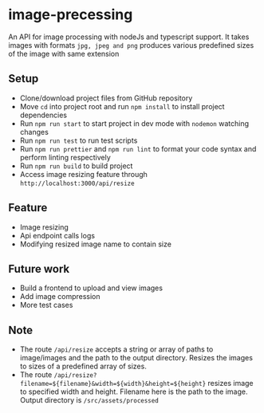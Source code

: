 # image-precessing
An API for image processing with nodeJs and typescript support. It takes images with formats ``jpg, jpeg and png`` produces various predefined sizes of the image with same extension  

## Setup
- Clone/download project files from GitHub repository
- Move `cd` into project root and run `npm install` to install project dependencies 
- Run `npm run start` to start project in dev mode with `nodemon` watching changes
- Run `npm run test` to run test scripts 
- Run `npm run prettier` and `npm run lint` to format your code syntax and perform linting respectively
- Run `npm run build` to build project
- Access image resizing feature through `http://localhost:3000/api/resize`

## Feature
- Image resizing
- Api endpoint calls logs
- Modifying resized image name to contain size 

## Future work
- Build a frontend to upload and view images 
- Add image compression
- More test cases

## Note
- The route ``/api/resize`` accepts a string or array of paths to image/images and the path to the output directory. Resizes the images to sizes of a predefined array of sizes.
- The route ``/api/resize?filename=${filename}&width=${width}&height=${height}`` resizes image to specified width and height. Filename here is the path to the image. Output directory is `/src/assets/processed`